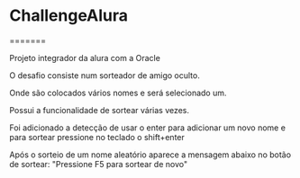 # ChallengeAlura
=======

Projeto integrador da alura com a Oracle

O desafio consiste num sorteador de amigo oculto.

Onde são colocados vários nomes e será selecionado um.

Possui a funcionalidade de sortear várias vezes.

Foi adicionado a detecção de usar o enter para adicionar um novo nome
e para sortear pressione no teclado o shift+enter

Após o sorteio de um nome aleatório aparece a mensagem abaixo no botão de sortear: 
"Pressione F5 para sortear de novo"
